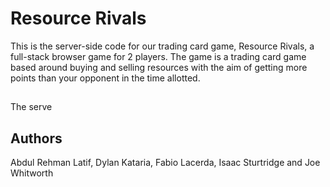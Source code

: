 # Resource Rivals

This is the server-side code for our trading card game, Resource Rivals, a full-stack browser game for 2 players. The game is a trading card game based around buying and selling resources with the aim of getting more points than your opponent in the time allotted.

##

The serve

## Authors 

Abdul Rehman Latif, Dylan Kataria, Fabio Lacerda, Isaac Sturtridge and Joe Whitworth
